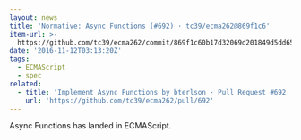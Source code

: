 ```yaml
---
layout: news
title: 'Normative: Async Functions (#692) · tc39/ecma262@869f1c6'
item-url: >-
  https://github.com/tc39/ecma262/commit/869f1c60b17d32069d201849d5dd65d6157dd8d4
date: '2016-11-12T03:13:20Z'
tags:
  - ECMAScript
  - spec
related:
  - title: 'Implement Async Functions by bterlson · Pull Request #692 · tc39/ecma262'
    url: 'https://github.com/tc39/ecma262/pull/692'
---
```

Async Functions has landed in ECMAScript.

